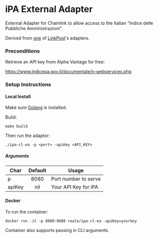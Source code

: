 # iPA External Adapter

External Adapter for Chainlink to allow access to the Italian "Indice delle Pubbliche Amministrazioni".

Derived from [one](https://github.com/linkpoolio/alpha-vantage-cl-ea) of [LinkPool](https://linkpool.io/)'s adapters.

### Preconditions

Retrieve an API key from Alpha Vantage for free:

https://www.indicepa.gov.it/documentale/n-webservices.php

### Setup Instructions

#### Local Install
Make sure [Golang](https://golang.org/pkg/) is installed.

Build:
```
make build
```

Then run the adaptor:
```
./ipa-cl-ea -p <port> -apiKey <API_KEY>
```

##### Arguments

| Char   | Default  | Usage |
| ------ |:--------:| ----- |
| p      | 8080     | Port number to serve |
| apiKey | nil      | Your API Key for iPA |

#### Docker
To run the container:
```
docker run -it -p 8080:8080 reale/ipa-cl-ea -apiKey=yourkey
```

Container also supports passing in CLI arguments.
